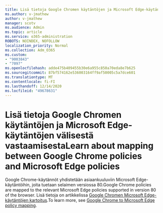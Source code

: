 ```yaml
---
title: Lisä tietoja Google Chromen käytäntöjen ja Microsoft Edge-käytäntöjen välisestä vastaamisesta
ms.author: v-jmathew
author: v-jmathew
manager: scotv
ms.audience: Admin
ms.topic: article
ms.service: o365-administration
ROBOTS: NOINDEX, NOFOLLOW
localization_priority: Normal
ms.collection: Adm_O365
ms.custom:
- "9003843"
- "7097"
ms.openlocfilehash: adde475b409455b30e6a955c850a70eda8e7b625
ms.sourcegitcommit: 87bf574162e536003164ff9af50005c5a7dce601
ms.translationtype: MT
ms.contentlocale: fi-FI
ms.lasthandoff: 12/14/2020
ms.locfileid: "49678631"
---
```

# <a name="learn-about-mapping-between-google-chrome-policies-and-microsoft-edge-policies"></a><span data-ttu-id="80b55-102">Lisä tietoja Google Chromen käytäntöjen ja Microsoft Edge-käytäntöjen välisestä vastaamisesta</span><span class="sxs-lookup"><span data-stu-id="80b55-102">Learn about mapping between Google Chrome policies and Microsoft Edge policies</span></span>

<span data-ttu-id="80b55-103">Google Chrome-käytännöt yhdistetään asiaankuuluviin Microsoft Edge-käytäntöihin, joita tuetaan selaimen versiossa 80.</span><span class="sxs-lookup"><span data-stu-id="80b55-103">Google Chrome policies are mapped to the relevant Microsoft Edge policies supported in version 80 of the browser.</span></span> <span data-ttu-id="80b55-104">Lisä tietoja on artikkelissa [Google Chromen Microsoft Edge-käytäntöjen kartoitus](https://go.microsoft.com/fwlink/?linkid=2141933).</span><span class="sxs-lookup"><span data-stu-id="80b55-104">To learn more, see [Google Chrome to Microsoft Edge policy mapping](https://go.microsoft.com/fwlink/?linkid=2141933).</span></span>
